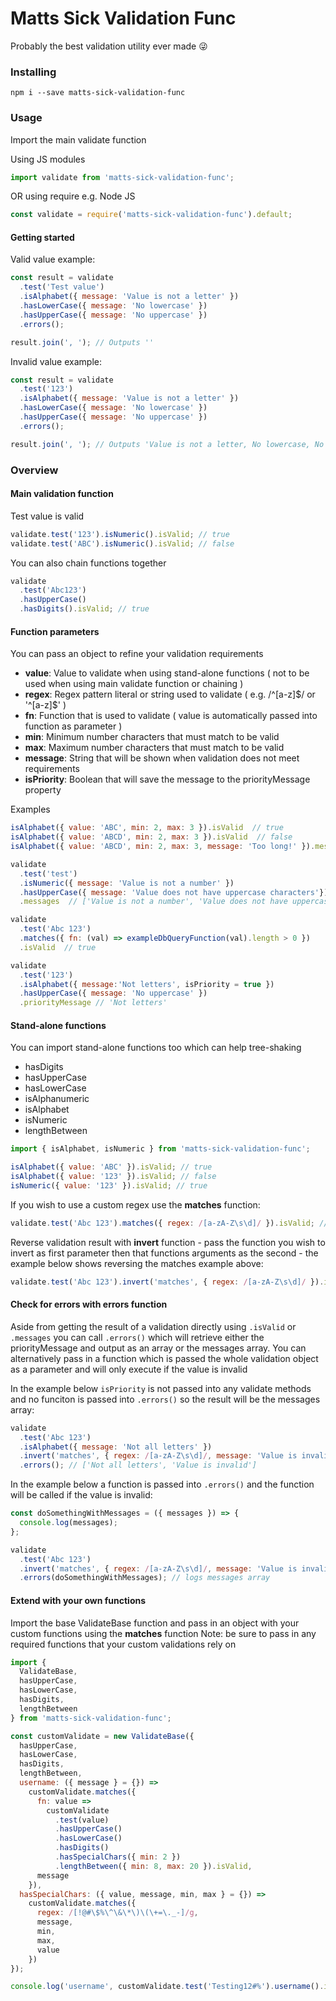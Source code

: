 # Matts Sick Validation Func

Probably the best validation utility ever made 😜

### Installing

```
npm i --save matts-sick-validation-func
```

### Usage

Import the main validate function

Using JS modules

```javascript
import validate from 'matts-sick-validation-func';
```

OR using require e.g. Node JS

```javascript
const validate = require('matts-sick-validation-func').default;
```

#### Getting started

Valid value example:

```javascript
const result = validate
  .test('Test value')
  .isAlphabet({ message: 'Value is not a letter' })
  .hasLowerCase({ message: 'No lowercase' })
  .hasUpperCase({ message: 'No uppercase' })
  .errors();

result.join(', '); // Outputs ''
```

Invalid value example:

```javascript
const result = validate
  .test('123')
  .isAlphabet({ message: 'Value is not a letter' })
  .hasLowerCase({ message: 'No lowercase' })
  .hasUpperCase({ message: 'No uppercase' })
  .errors();

result.join(', '); // Outputs 'Value is not a letter, No lowercase, No uppercase'
```

### Overview

#### Main validation function

Test value is valid

```javascript
validate.test('123').isNumeric().isValid; // true
validate.test('ABC').isNumeric().isValid; // false
```

You can also chain functions together

```javascript
validate
  .test('Abc123')
  .hasUpperCase()
  .hasDigits().isValid; // true
```

#### Function parameters

You can pass an object to refine your validation requirements

- **value**: Value to validate when using stand-alone functions ( not to be used when using main validate function or chaining )
- **regex**: Regex pattern literal or string used to validate ( e.g. \/\^[a-z]\$\/ or '\^[a-z]\$' )
- **fn**: Function that is used to validate ( value is automatically passed into function as parameter )
- **min**: Minimum number characters that must match to be valid
- **max**: Maximum number characters that must match to be valid
- **message**: String that will be shown when validation does not meet requirements
- **isPriority**: Boolean that will save the message to the priorityMessage property

Examples

```javascript
isAlphabet({ value: 'ABC', min: 2, max: 3 }).isValid  // true
isAlphabet({ value: 'ABCD', min: 2, max: 3 }).isValid  // false
isAlphabet({ value: 'ABCD', min: 2, max: 3, message: 'Too long!' }).messages  // ['Too long!']

validate
  .test('test')
  .isNumeric({ message: 'Value is not a number' })
  .hasUpperCase({ message: 'Value does not have uppercase characters'})
  .messages  // ['Value is not a number', 'Value does not have uppercase characters']

validate
  .test('Abc 123')
  .matches({ fn: (val) => exampleDbQueryFunction(val).length > 0 })
  .isValid  // true

validate
  .test('123')
  .isAlphabet({ message:'Not letters', isPriority = true })
  .hasUpperCase({ message: 'No uppercase' })
  .priorityMessage // 'Not letters'
```

#### Stand-alone functions

You can import stand-alone functions too which can help tree-shaking

- hasDigits
- hasUpperCase
- hasLowerCase
- isAlphanumeric
- isAlphabet
- isNumeric
- lengthBetween

```javascript
import { isAlphabet, isNumeric } from 'matts-sick-validation-func';

isAlphabet({ value: 'ABC' }).isValid; // true
isAlphabet({ value: '123' }).isValid; // false
isNumeric({ value: '123' }).isValid; // true
```

If you wish to use a custom regex use the **matches** function:

```javascript
validate.test('Abc 123').matches({ regex: /[a-zA-Z\s\d]/ }).isValid; // true
```

Reverse validation result with **invert** function - pass the function you wish to invert as first parameter then that functions arguments as the second - the example below shows reversing the matches example above:

```javascript
validate.test('Abc 123').invert('matches', { regex: /[a-zA-Z\s\d]/ }).isValid; // false
```

#### Check for errors with errors function

Aside from getting the result of a validation directly using `.isValid` or `.messages` you can call `.errors()` which will retrieve either the priorityMessage and output as an array or the messages array. You can alternatively pass in a function which is passed the whole validation object as a parameter and will only execute if the value is invalid

In the example below `isPriority` is not passed into any validate methods and no funciton is passed into `.errors()` so the result will be the messages array:

```javascript
validate
  .test('Abc 123')
  .isAlphabet({ message: 'Not all letters' })
  .invert('matches', { regex: /[a-zA-Z\s\d]/, message: 'Value is invalid' })
  .errors(); // ['Not all letters', 'Value is invalid']
```

In the example below a function is passed into `.errors()` and the function will be called if the value is invalid:

```javascript
const doSomethingWithMessages = ({ messages }) => {
  console.log(messages);
};

validate
  .test('Abc 123')
  .invert('matches', { regex: /[a-zA-Z\s\d]/, message: 'Value is invalid' })
  .errors(doSomethingWithMessages); // logs messages array
```

#### Extend with your own functions

Import the base ValidateBase function and pass in an object with your custom functions using the **matches** function
Note: be sure to pass in any required functions that your custom validations rely on

```javascript
import {
  ValidateBase,
  hasUpperCase,
  hasLowerCase,
  hasDigits,
  lengthBetween
} from 'matts-sick-validation-func';

const customValidate = new ValidateBase({
  hasUpperCase,
  hasLowerCase,
  hasDigits,
  lengthBetween,
  username: ({ message } = {}) =>
    customValidate.matches({
      fn: value =>
        customValidate
          .test(value)
          .hasUpperCase()
          .hasLowerCase()
          .hasDigits()
          .hasSpecialChars({ min: 2 })
          .lengthBetween({ min: 8, max: 20 }).isValid,
      message
    }),
  hasSpecialChars: ({ value, message, min, max } = {}) =>
    customValidate.matches({
      regex: /[!@#\$%\^\&\*\)\(\+=\._-]/g,
      message,
      min,
      max,
      value
    })
});

console.log('username', customValidate.test('Testing12#%').username().isValid); // true
```

